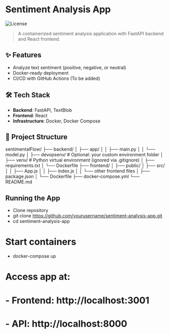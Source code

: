 
# Sentiment Analysis App

![License](https://img.shields.io/badge/license-MIT-blue.svg)

> A containerized sentiment analysis application with FastAPI backend and React frontend.

## ✨ Features

- Analyze text sentiment (positive, negative, or neutral)
- Docker-ready deployment
- CI/CD with GitHub Actions (To be added)

## 🛠️ Tech Stack

- **Backend**: FastAPI, TextBlob
- **Frontend**: React
- **Infrastructure**: Docker, Docker Compose

## 📁 Project Structure

sentimentalFlow/ ├── backend/ │ ├── app/ │ │ ├── main.py │ │ └── model.py │ ├── devopsenv/ # Optional: your custom environment folder │ ├── venv/ # Python virtual environment (ignored via .gitignore) │ ├── requirements.txt │ └── Dockerfile ├── frontend/ │ ├── public/ │ ├── src/ │ │ ├── App.js │ │ ├── index.js │ │ └── other frontend files │ ├── package.json │ └── Dockerfile ├── docker-compose.yml └── README.md

## Running the App
- Clone repository
- git clone https://github.com/yourusername/sentiment-analysis-app.git
- cd sentiment-analysis-app

# Start containers
- docker-compose up

# Access app at:
# - Frontend: http://localhost:3001
# - API: http://localhost:8000
